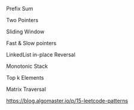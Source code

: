 Prefix Sum

Two Pointers

Sliding Window

Fast & Slow pointers

LinkedList in-place Reversal

Monotonic Stack

Top k Elements

Matrix Traversal

https://blog.algomaster.io/p/15-leetcode-patterns
